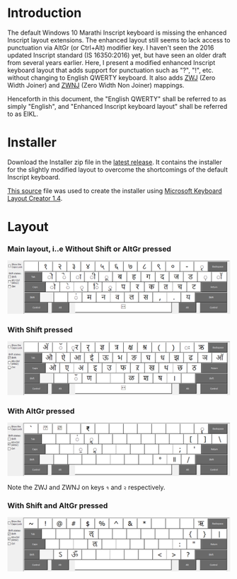 Introduction
============
The default Windows 10 Marathi Inscript keyboard is missing the enhanced Inscript layout extensions. The enhanced layout still seems to lack access to punctuation via AltGr (or Ctrl+Alt) modifier key.  I haven't seen the 2016 updated Inscript standard (IS 16350:2016) yet, but have seen an older draft from several years earlier.  Here, I present a modified enhanced Inscript keyboard layout that adds support for punctuation such as "?", "!", etc. without changing to English QWERTY keyboard. It also adds [ZWJ](https://en.wikipedia.org/wiki/Zero-width_joiner) (Zero Width Joiner) and [ZWNJ](https://en.wikipedia.org/wiki/Zero-width_non-joiner) (Zero Width Non Joiner) mappings.

Henceforth in this document, the "English QWERTY" shall be referred to as simply "English", and "Enhanced Inscript keyboard layout" shall be referred to as EIKL.

Installer
=========
Download the Installer zip file in the [latest release](https://github.com/iaswtw/mr-inscript-punct/releases/latest).  It contains the installer for the slightly modified layout to overcome the shortcomings of the default Inscript keyboard.

[This source](https://github.com/iaswtw/mr-inscript-punct/blob/master/source/Marathi%20Enhanced%20INSCRIPT%20with%20Punctuation.klc) file was used to create the installer using [Microsoft Keyboard Layout Creator 1.4](https://www.microsoft.com/en-us/download/details.aspx?id=22339). 

Layout
======
### Main layout, i..e Without Shift or AltGr pressed
![](images/mr-enh-inscript-punct.png)

### With Shift pressed
![](images/mr-enh-inscript-punct--shift.png)

### With AltGr pressed
![](images/mr-enh-inscript-punct--alt-gr.png)

Note the ZWJ and ZWNJ  on keys `१` and `२` respectively.

### With Shift and AltGr pressed
![](images/mr-enh-inscript-punct--alt-gr-shift.png)

